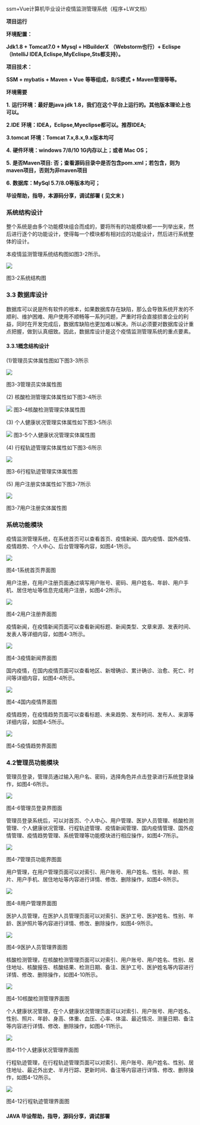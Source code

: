 ssm+Vue计算机毕业设计疫情监测管理系统（程序+LW文档）

**项目运行**

**环境配置：**

**Jdk1.8 + Tomcat7.0 + Mysql + HBuilderX** **（Webstorm也行）+ Eclispe（IntelliJ
IDEA,Eclispe,MyEclispe,Sts都支持）。**

**项目技术：**

**SSM + mybatis + Maven + Vue** **等等组成，B/S模式 + Maven管理等等。**

**环境需要**

**1.** **运行环境：最好是java jdk 1.8，我们在这个平台上运行的。其他版本理论上也可以。**

**2.IDE** **环境：IDEA，Eclipse,Myeclipse都可以。推荐IDEA;**

**3.tomcat** **环境：Tomcat 7.x,8.x,9.x版本均可**

**4.** **硬件环境：windows 7/8/10 1G内存以上；或者 Mac OS；**

**5.** **是否Maven项目: 否；查看源码目录中是否包含pom.xml；若包含，则为maven项目，否则为非maven项目**

**6.** **数据库：MySql 5.7/8.0等版本均可；**

**毕设帮助，指导，本源码分享，调试部署** **(** **见文末** **)**

### 系统结构设计

整个系统是由多个功能模块组合而成的，要将所有的功能模块都一一列举出来，然后进行逐个的功能设计，使得每一个模块都有相对应的功能设计，然后进行系统整体的设计。

本疫情监测管理系统结构图如图3-2所示。

![](./res/86ab719bb26a431ca4a0ca829538528d.png)

图3-2系统结构图

### 3.3 数据库设计

数据库可以说是所有软件的根本，如果数据库存在缺陷，那么会导致系统开发的不顺利、维护困难、用户使用不顺畅等一系列问题，严重时将会直接损害企业的利益，同时在开发完成后，数据库缺陷也更加难以解决。所以必须要对数据库设计重点把握，做到认真细致。因此，数据库设计是这个疫情监测管理系统的重点要素。

#### 3.3.1概念结构设计

(1)管理员实体属性图如下图3-3所示

![](./res/be07c50ce3a84d1b803e046ad5e80add.png)

图3-3管理员实体属性图

(2) 核酸检测管理实体属性如下图3-4所示

![](./res/e81fdc754df84c7a9f6f5ab6ab6c1371.png) 图3-4核酸检测管理实体属性图

(3) 个人健康状况管理实体属性如下图3-5所示

![](./res/3f463c0c619f4eb9928eafae487d1f1d.png) 图3-5个人健康状况管理实体属性图

(4) 行程轨迹管理实体属性如下图3-6所示

![](./res/613dc3df24a64509b80aa3c3c48621b1.png)

图3-6行程轨迹管理实体属性图

(5) 用户注册实体属性如下图3-7所示

![](./res/b5f9e204ae3f40b89f10cdeb46faaf56.png)

图3-7用户注册实体属性图

### 系统功能模块

疫情监测管理系统，在系统首页可以查看首页、疫情新闻、国内疫情、国外疫情、疫情趋势、个人中心、后台管理等内容，如图4-1所示。

![](./res/caec709f19114b5b83eda601dd1ca6cd.png)

图4-1系统首页界面图

用户注册，在用户注册页面通过填写用户账号、密码、用户姓名、年龄、用户手机、居住地址等信息完成用户注册，如图4-2所示。

![](./res/7e99f19b240443fc9832b949c0f284b6.png)

图4-2用户注册界面图

疫情新闻，在疫情新闻页面可以查看新闻标题、新闻类型、文章来源、发表时间、发表人等详细内容，如图4-3所示。

![](./res/402a09466387402bb5045fb1b9600b4a.png)

图4-3疫情新闻界面图

国内疫情，在国内疫情页面可以查看地区、新增确诊、累计确诊、治愈、死亡、时间等详细内容，如图4-4所示。

![](./res/1fe80d878bb24e98976816b8534fd6ae.png)

图4-4国内疫情界面图

疫情趋势，在疫情趋势页面可以查看标题、未来趋势、发布时间、发布人、来源等详细内容，如图4-5所示。

![](./res/b0c2d5d75a4d416eb8754f700969a809.png)

图4-5疫情趋势界面图

### 4.2管理员功能模块

管理员登录，管理员通过输入用户名、密码，选择角色并点击登录进行系统登录操作，如图4-6所示。

![](./res/87e9d6a0bcd14cfc8563048605ba791a.png)

图4-6管理员登录界图面

管理员登录系统后，可以对首页、个人中心、用户管理、医护人员管理、核酸检测管理、个人健康状况管理、行程轨迹管理、疫情新闻管理、国内疫情管理、国外疫情管理、疫情趋势管理、系统管理等功能模块进行相应操作，如图4-7所示。

![](./res/d8c70e376d3e4ca5bd902b729a88aa8c.png)

图4-7管理员功能界图面

用户管理，在用户管理页面可以对索引、用户账号、用户姓名、性别、年龄、照片、用户手机、居住地址等内容进行详情、修改、删除操作，如图4-8所示。

![](./res/3a9c9b555924469395754e0a14deff1d.png)

图4-8用户管理界面图

医护人员管理，在医护人员管理页面可以对索引、医护工号、医护姓名、性别、年龄、医护照片等内容进行详情、修改、删除操作，如图4-9所示。

![](./res/79d3564eb92f427192a671601b93d579.png)

图4-9医护人员管理界面图

核酸检测管理，在核酸检测管理页面可以对索引、用户账号、用户姓名、性别、居住地址、核酸报告、核酸结果、检测日期、备注、医护工号、医护姓名等内容进行详情、修改、删除操作，如图4-10所示。

![](./res/0b12ee1631e94c3688ed2205c235dcc6.png)

图4-10核酸检测管理界面图

个人健康状况管理，在个人健康状况管理页面可以对索引、用户账号、用户姓名、性别、照片、年龄、身高、体重、血压、心率、体温、最近情况、测量日期、备注等内容进行详情、修改、删除操作，如图4-11所示。

![](./res/286f28557e6241baad389979810100fd.png)

图4-11个人健康状况管理界面图

行程轨迹管理，在行程轨迹管理页面可以对索引、用户账号、用户姓名、性别、居住地址、最近外出史、半月行踪、更新时间、备注等内容进行详情、修改、删除操作，如图4-12所示。

![](./res/760c476609a34d82a471380130318c98.png)

图4-12行程轨迹管理界面图

#### **JAVA** **毕设帮助，指导，源码分享，调试部署**

